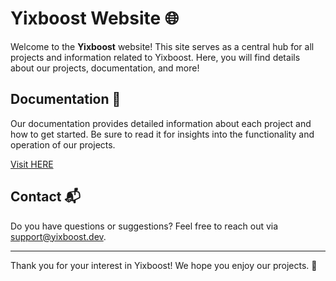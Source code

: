 # Yixboost Website 🌐

Welcome to the **Yixboost** website! This site serves as a central hub for all projects and information related to Yixboost. Here, you will find details about our projects, documentation, and more!

## Documentation 📖
Our documentation provides detailed information about each project and how to get started. Be sure to read it for insights into the functionality and operation of our projects.

[Visit HERE](https://yixboost.dev/documentation)

## Contact 📬
Do you have questions or suggestions? Feel free to reach out via support@yixboost.dev.

---

Thank you for your interest in Yixboost! We hope you enjoy our projects. 🚀

